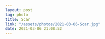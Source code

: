 ```yaml
---
layout: post
tag: photo
title: Scar
link: "/assets/photos/2021-03-06-Scar.jpg"
date: 2021-03-06 21:08:52
---
```

